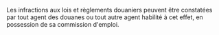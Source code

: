 Les infractions aux lois et règlements douaniers
peuvent être constatées par tout agent des douanes ou tout autre agent
habilité à cet effet, en possession de sa commission d'emploi.